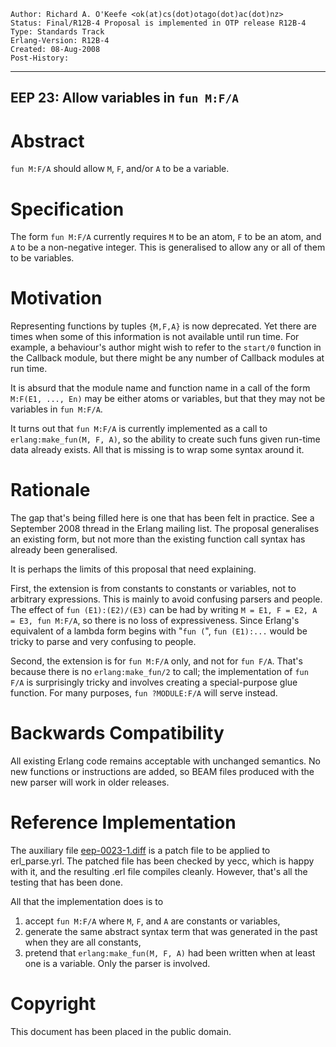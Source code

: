     Author: Richard A. O'Keefe <ok(at)cs(dot)otago(dot)ac(dot)nz>
    Status: Final/R12B-4 Proposal is implemented in OTP release R12B-4
    Type: Standards Track
    Erlang-Version: R12B-4
    Created: 08-Aug-2008
    Post-History:
****
EEP 23: Allow variables in `fun M:F/A`
----

Abstract
========

`fun M:F/A` should allow `M`, `F`, and/or `A` to be a variable.

Specification
=============

The form `fun M:F/A` currently requires `M` to be an atom,
`F` to be an atom, and `A` to be a non-negative integer.
This is generalised to allow any or all of them to be
variables.

Motivation
==========

Representing functions by tuples `{M,F,A}` is now deprecated.
Yet there are times when some of this information is not
available until run time.  For example, a behaviour's author
might wish to refer to the `start/0` function in the Callback
module, but there might be any number of Callback modules at
run time.

It is absurd that the module name and function name in a call
of the form `M:F(E1, ..., En)` may be either atoms or variables,
but that they may not be variables in `fun M:F/A`.

It turns out that `fun M:F/A` is currently implemented as a call
to `erlang:make_fun(M, F, A)`, so the ability to create such
funs given run-time data already exists.  All that is missing
is to wrap some syntax around it.

Rationale
=========

The gap that's being filled here is one that has been felt in
practice.  See a September 2008 thread in the Erlang mailing list.
The proposal generalises an existing form, but not more than the
existing function call syntax has already been generalised.

It is perhaps the limits of this proposal that need explaining.

First, the extension is from constants to constants or variables,
not to arbitrary expressions.  This is mainly to avoid confusing
parsers and people.  The effect of `fun (E1):(E2)/(E3)` can be had
by writing `M = E1, F = E2, A = E3, fun M:F/A`, so there is no loss
of expressiveness.  Since Erlang's equivalent of a lambda form
begins with "`fun (`", `fun (E1):...` would be tricky to parse and
very confusing to people.

Second, the extension is for `fun M:F/A` only, and not for `fun F/A`.
That's because there is no `erlang:make_fun/2` to call; the
implementation of `fun F/A` is surprisingly tricky and involves
creating a special-purpose glue function.  For many purposes,
`fun ?MODULE:F/A` will serve instead.

Backwards Compatibility
=======================

All existing Erlang code remains acceptable with unchanged
semantics.  No new functions or instructions are added, so
BEAM files produced with the new parser will work in older
releases.

Reference Implementation
========================

The auxiliary file [eep-0023-1.diff][]
is a patch file to be applied to erl_parse.yrl.
The patched file has been checked by yecc, which is happy
with it, and the resulting .erl file compiles cleanly.
However, that's all the testing that has been done.

All that the implementation does is to

1.  accept `fun M:F/A` where `M`, `F`, and `A` are constants or
    variables,
2.  generate the same abstract syntax term that was
    generated in the past when they are all constants,
3.  pretend that `erlang:make_fun(M, F, A)` had been written
    when at least one is a variable.
Only the parser is involved.

[eep-0023-1.diff]: eep-0023-1.diff
    "Diff to apply to erl_parse.yrl"

Copyright
=========

This document has been placed in the public domain.

[EmacsVar]: <> "Local Variables:"
[EmacsVar]: <> "mode: indented-text"
[EmacsVar]: <> "indent-tabs-mode: nil"
[EmacsVar]: <> "sentence-end-double-space: t"
[EmacsVar]: <> "fill-column: 70"
[EmacsVar]: <> "coding: utf-8"
[EmacsVar]: <> "End:"
